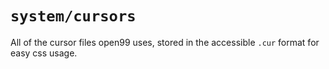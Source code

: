 # `system/cursors`
All of the cursor files open99 uses, stored in the accessible `.cur` format for easy css usage.